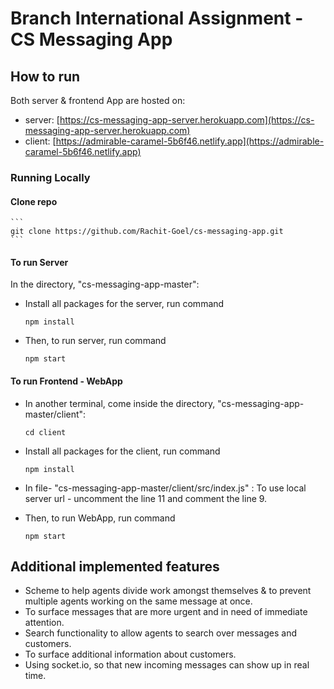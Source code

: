 # Branch International Assignment - CS Messaging App

## How to run 

Both server & frontend App are hosted on:

- server: [https://cs-messaging-app-server.herokuapp.com](https://cs-messaging-app-server.herokuapp.com)
- client: [https://admirable-caramel-5b6f46.netlify.app](https://admirable-caramel-5b6f46.netlify.app)

### Running Locally

#### Clone repo 
    ```
    git clone https://github.com/Rachit-Goel/cs-messaging-app.git
    ```

#### To run Server
In the directory, "cs-messaging-app-master":

- Install all packages for the server, run command 
    ```
    npm install
    ```

- Then, to run server, run command
    ```
    npm start
    ```


#### To run Frontend - WebApp
- In another terminal, come inside the directory, "cs-messaging-app-master/client":
    ```
    cd client
    ```

- Install all packages for the client, run command 
    ```
    npm install
    ```

- In file- "cs-messaging-app-master/client/src/index.js" : 
    To use local server url - uncomment the line 11 and comment the line 9.

- Then, to run WebApp, run command
    ```
    npm start
    ```

## Additional implemented features
- Scheme to help agents divide work amongst themselves & to prevent multiple agents working on the same message at once.
- To surface messages that are more urgent and in need of immediate attention.
- Search functionality to allow agents to search over messages and customers.
- To surface additional information about customers.
- Using socket.io, so that new incoming messages can show up in real time.

